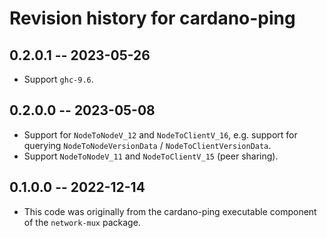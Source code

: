 # Revision history for cardano-ping

## 0.2.0.1 -- 2023-05-26

* Support `ghc-9.6`.

## 0.2.0.0 -- 2023-05-08

* Support for `NodeToNodeV_12` and `NodeToClientV_16`, e.g. support for
  querying `NodeToNodeVersionData` / `NodeToClientVersionData`.
* Support `NodeToNodeV_11` and `NodeToClientV_15` (peer sharing).

## 0.1.0.0 -- 2022-12-14

* This code was originally from the cardano-ping executable component of the `network-mux` package.
